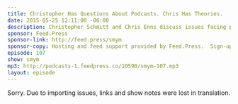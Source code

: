 ```yaml
---
title: Christopher Has Questions About Podcasts. Chris Has Theories.
date: 2015-05-25 12:11:00 -06:00
description: Christopher Schmitt and Chris Enns discuss issues facing podcasters in 2016: do you need a blog? Should you be on YouTube? How to market a podcast? Cross post it to Medium? Publish on Product Hunt? We&rsquo;ve got more questions than answers but we&rsquo;re having fun discussing it.
sponsor: Feed.Press
sponsor-link: http://feed.press/smym
sponsor-copy: Hosting and feed support provided by Feed.Press.  Sign-up today and try FeedPress on a 14 day trial (no contracts or commitments). Use promo code "smym" during checkout to get 10% off your first year.
episode: 107
show: smym
mp3: http://podcasts-1.feedpress.co/10590/smym-107.mp3
layout: episode
---
```


Sorry. Due to importing issues, links and show notes were lost in translation.
